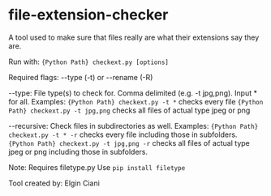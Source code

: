 # file-extension-checker
A tool used to make sure that files really are what their extensions say they are.

Run with: `{Python Path} checkext.py [options]`

Required flags: --type (-t) or --rename (-R)

--type: File type(s) to check for. Comma delimited (e.g. -t jpg,png). Input * for all.
Examples:
`{Python Path} checkext.py -t *` checks every file
`{Python Path} checkext.py -t jpg,png` checks all files of actual type jpeg or png

--recursive: Check files in subdirectories as well.
Examples:
`{Python Path} checkext.py -t * -r` checks every file including those in subfolders.
`{Python Path} checkext.py -t jpg,png -r` checks all files of actual type jpeg or png including those in subfolders.

Note: Requires filetype.py
Use `pip install filetype`

Tool created by: Elgin Ciani
